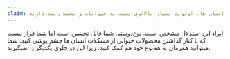 ```yaml
---
claim: مسائل حقوق بشریِ انسان ها، اولویت بسیار بالاتری نسبت به حیوانات و محیط زیست دارند
---
```

ایراد این استدلال مشخص است. نوع‌دوستی شما قابل تحسین است اما شما قرار نیست که با کنار گذاشتن محصولات حیوانی از مشکلات انسان ها چشم پوشی کنید. شما میتوانید همزمان به هم‌نوع خود هم کمک کنید، زیرا این دو جلوی یکدیگر را نمیگیرند.
